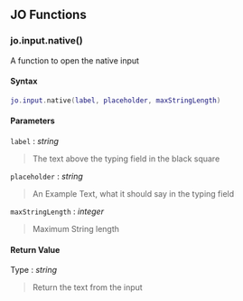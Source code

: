 
## JO Functions

### jo.input.native()

<!-- @include: ./slots/headers.md#client|jo.input.native -->

A function to open the native input <br>

<!-- @include: ./slots/descriptions.md#client|jo.input.native -->

#### Syntax

```lua
jo.input.native(label, placeholder, maxStringLength)
```

#### Parameters

`label` : _string_
> The text above the typing field in the black square
>

`placeholder` : _string_
> An Example Text, what it should say in the typing field
>

`maxStringLength` : _integer_ <BadgeOptional />
> Maximum String length
>

#### Return Value

Type : _string_

> Return the text from the input

<!-- @include: ./slots/examples.md#client|jo.input.native -->

<!-- @include: ./slots/footers.md#client|jo.input.native -->

